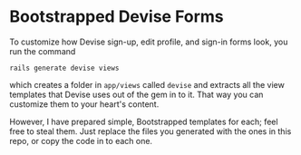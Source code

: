 # Bootstrapped Devise Forms

To customize how Devise sign-up, edit profile, and sign-in forms look, you run the command

    rails generate devise views

which creates a folder in `app/views` called `devise` and extracts all the view templates that Devise uses out of the gem in to it. That way you can customize them to your heart's content.

However, I have prepared simple, Bootstrapped templates for each; feel free to steal them. Just replace the files you  generated with the ones in this repo, or copy the code in to each one.
